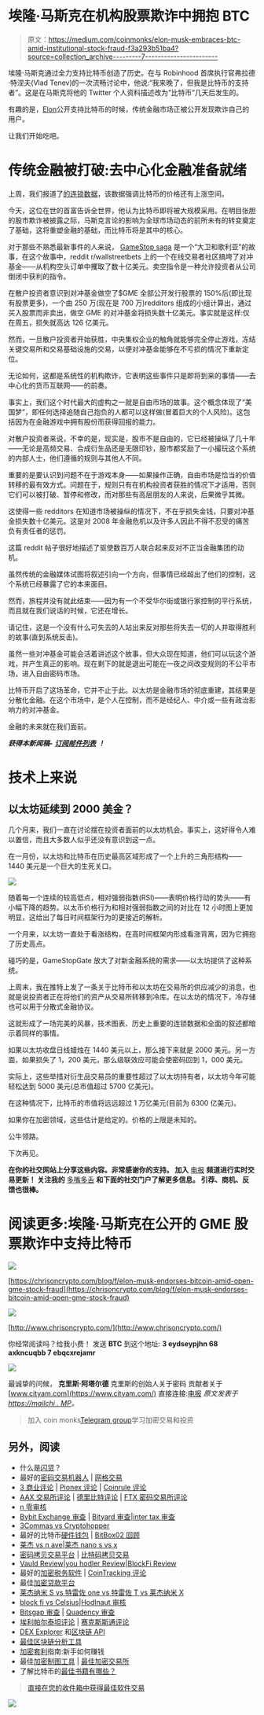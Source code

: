 # 埃隆·马斯克在机构股票欺诈中拥抱 BTC

> 原文：<https://medium.com/coinmonks/elon-musk-embraces-btc-amid-institutional-stock-fraud-f3a293b51ba4?source=collection_archive---------7----------------------->

埃隆·马斯克通过全力支持比特币创造了历史。在与 Robinhood 首席执行官弗拉德·特涅夫(Vlad Tenev)的一次流畅讨论中，他说:“我来晚了，但我是比特币的支持者”。这是在马斯克将他的 Twitter 个人资料描述改为“比特币”几天后发生的。

有趣的是，[Elon](https://chrisoncrypto.com/blog/f/elon-musk-endorses-bitcoin-amid-open-gme-stock-fraud)公开支持比特币的时候，传统金融市场正被公开发现欺诈自己的用户。

让我们开始吃吧。

# 传统金融被打破:去中心化金融准备就绪

上周，我们报道了[的连锁数据](https://mailchi.mp/4789c500d2a1/the-great-bitcoin-long-is-not-over)，该数据强调比特币的价格还有上涨空间。

今天，这位在世的首富告诉全世界，他认为比特币即将被大规模采用。在明目张胆的股市欺诈被披露之际，马斯克言论的影响为全球市场动态的前所未有的转变奠定了基础，这将重塑金融的基础，而比特币将是其中的核心。

对于那些不熟悉最新事件的人来说， [GameStop saga](https://chrisoncrypto.com/blog/f/a-broken-system-gsm-saga-reveals-corporate-contempt-for-retail) 是一个“大卫和歌利亚”的故事，在这个故事中，reddit r/wallstreetbets 上的一个在线交易者社区搞垮了对冲基金——从机构空头订单中攫取了数十亿美元。卖空指令是一种允许投资者从公司倒闭中获利的指令。

在散户投资者意识到对冲基金做空了$GME 全部公开发行股票的 150%后(即比现有股票更多)，一个由 250 万(现在是 700 万)redditors 组成的小组计算出，通过买入股票而非卖出，做空 GME 的对冲基金将损失数十亿美元。事实就是这样:仅在周五，损失就高达 126 亿美元。

然而，一旦散户投资者开始获胜，中央集权企业的触角就能够完全停止游戏，冻结关键交易所和交易基础设施的交易，以便对冲基金能够在不亏损的情况下重新定位。

无论如何，这都是系统性的机构欺诈，它表明这些事件只是即将到来的事情——去中心化的货币互联网——的前奏。

事实上，我们这个时代最大的虚构之一就是自由市场的故事。这个概念体现了“美国梦”，即任何选择追随自己抱负的人都可以这样做(冒着巨大的个人风险)。这包括因为在金融游戏中拥有股份而获得回报的能力。

对散户投资者来说，不幸的是，现实是，股市不是自由的，它已经被操纵了几十年——无论是高频交易、合成衍生品还是无限印钞，股市都奖励了一小撮玩这个系统的内部人士，他们遵循的规则与其他人不同。

重要的是要认识到问题不在于游戏本身——如果操作正确，自由市场是恰当的价值转移的最有效方式。问题在于，规则只有在机构投资者获胜的情况下才适用，否则它们可以被打破、暂停和修改，而对那些有高层朋友的人来说，后果微乎其微。

这使得一些 redditors 在知道市场被操纵的情况下，不在乎损失金钱，只要对冲基金损失数十亿美元。这是对 2008 年金融危机以及许多人因此不得不忍受的痛苦负有责任者的惩罚。

这篇 reddit 帖子很好地描述了驱使数百万人联合起来反对不正当金融集团的动机。

虽然传统的金融媒体试图将叙述引向一个方向，但事情已经超出了他们的控制，这个系统已经暴露了它的本来面目。

然而，旅程并没有就此结束——因为有一个不受华尔街或银行家控制的平行系统，而且就在我们说话的时候，它还在增长。

请记住，这是一个没有什么可失去的人站出来反对那些将失去一切的人并取得胜利的故事(直到系统反击)。

虽然一些对冲基金可能会活着讲述这个故事，但大众现在知道，他们可以玩这个游戏，并产生真正的影响。现在剩下的就是退出可能在一夜之间改变规则的不公平市场，进入自由密码市场。

比特币开启了这场革命，它并不止于此。以太坊是金融市场的彻底重建，其结果是分散化金融。在这个市场中，是个人在控制，而不是经纪人、中介或一些有政治影响力的对冲基金。

金融的未来就在我们面前。

***获得本新闻稿-*** [***订阅邮件列表***](http://www.chrisoncrypto.com) ***！***

# 技术上来说

## 以太坊延续到 2000 美金？

几个月来，我们一直在讨论摆在投资者面前的以太坊机会。事实上，这好得令人难以置信，而且大多数人似乎还没有意识到这一点。

在一月份，以太坊和比特币在历史最高区域形成了一个上升的三角形结构——1440 美元是一个巨大的生死关口。

![](img/469a48c6d0aa99a645cd277b370997c9.png)

随着每一个连续的较高低点，相对强弱指数(RSI)——表明价格行动的势头——有小幅下降的趋势。以太币价格行为和相对强弱指数之间的对比在 12 小时图上更加明显，这给出了每日时间框架行为的更接近的解析。

一个月来，以太坊一直处于看涨结构，在高时间框架内形成看涨背离，因为它拥抱了历史高点。

碰巧的是，GameStopGate 放大了对新金融系统的需求——以太坊提供了这种系统。

上周末，我在推特上发了一条关于比特币和以太坊在交易所的供应减少的消息，也就是说投资者正在将他们的资产从交易所转移到冷库。在以太坊的情况下，冷存储也可以用于分散式金融协议。

这就形成了一场完美的风暴，技术图表、历史上重要的连锁数据和全面的叙述都暗示着同样的事情。

如果以太坊收盘日线蜡烛在 1440 美元以上，那么接下来就是 2000 美元。另一方面，如果损失了 1，200 美元，那么级联效应可能会使密码回到 1，000 美元。

实际上，这些举措对衍生品交易员的重要性超过了以太坊持有者，以太坊今年可能轻松达到 5000 美元(总市值超过 5700 亿美元)。

在这种情况下，比特币的市值将远远超过 1 万亿美元(目前为 6300 亿美元)。

如果你在加密领域，这些估计是给定的。价格的上限是未知的。

公牛领路。

下次再见。

**在你的社交网站上分享这些内容。非常感谢你的支持。
加入** [电报](https://t.me/chrisoncryptochannel) **频道进行实时交易更新！
关注我的** [多嘴多舌](https://gab.com/chrisoncrypto) **和下面的社交门户了解更多信息。
引荐、商机、反馈也很棒。**

# 阅读更多:埃隆·马斯克在公开的 GME 股票欺诈中支持比特币

![](img/e026ad0ffae1ed430dd379165706c334.png)

[https://chrisoncrypto.com/blog/f/elon-musk-endorses-bitcoin-amid-open-gme-stock-fraud](https://chrisoncrypto.com/blog/f/elon-musk-endorses-bitcoin-amid-open-gme-stock-fraud)

![](img/cbcf56792b9e1e844d8b57731a6324d1.png)

[http://www.chrisoncrypto.com/](http://www.chrisoncrypto.com/)

你经常阅读吗？给我小费！
发送 **BTC** 到这个地址:
**3 eydseypjhn 68 axkncuqbb 7 ebqcxrejamr**

![](img/0e7388413ea53fcc47724d1eff4b8e55.png)

最诚挚的问候，
**克里斯·阿塔尔德**
克里斯的创始人关于密码
贡献者关于[www.cityam.com](https://www.cityam.com/)
直接连接:[电报](https://t.me/chrisoncrypto) *原文发表于*[*https://mailchi . MP*](https://mailchi.mp/2a2c757e22ed/elon-musk-embraces-btc-amid-institutional-financial-fraud?e=[UNIQID])*。*

> 加入 coin monks[Telegram group](https://t.me/joinchat/EPmjKpNYwRMsBI4p)学习加密交易和投资

## 另外，阅读

*   什么是[闪贷](https://blog.coincodecap.com/what-are-flash-loans-on-ethereum)？
*   最好的[密码交易机器人](/coinmonks/crypto-trading-bot-c2ffce8acb2a) | [网格交易](https://blog.coincodecap.com/grid-trading)
*   [3 商业评论](/coinmonks/3commas-review-an-excellent-crypto-trading-bot-2020-1313a58bec92) | [Pionex 评论](/coinmonks/pionex-review-exchange-with-crypto-trading-bot-1e459d0191ea) | [Coinrule 评论](https://blog.coincodecap.com/coinrule-review-a-perfect-trading-bot)
*   [AAX 交易所评论](/coinmonks/aax-exchange-review-2021-67c5ea09330c) | [德里比特评论](/coinmonks/deribit-review-options-fees-apis-and-testnet-2ca16c4bbdb2) | [FTX 密码交易所评论](/coinmonks/ftx-crypto-exchange-review-53664ac1198f)
*   [n 零审核](/coinmonks/ngrave-zero-review-c465cf8307fc)
*   [Bybit Exchange 审查](/coinmonks/bybit-exchange-review-dbd570019b71) | [Bityard 审查](https://blog.coincodecap.com/bityard-reivew)|[inter tax 审查](https://blog.coincodecap.com/interdax-review)
*   [3Commas vs Cryptohopper](/coinmonks/3commas-vs-pionex-vs-cryptohopper-best-crypto-bot-6a98d2baa203)
*   最好的比特币[硬件钱包](/coinmonks/the-best-cryptocurrency-hardware-wallets-of-2020-e28b1c124069?source=friends_link&sk=324dd9ff8556ab578d71e7ad7658ad7c) | [BitBox02 回顾](/coinmonks/bitbox02-review-your-swiss-bitcoin-hardware-wallet-c36c88fff29)
*   [莱杰 vs n ave](https://blog.coincodecap.com/ngrave-vs-ledger)|[莱杰 nano s vs x](https://blog.coincodecap.com/ledger-nano-s-vs-x)
*   [密码拷贝交易平台](/coinmonks/top-10-crypto-copy-trading-platforms-for-beginners-d0c37c7d698c) | [比特码拷贝交易](https://blog.coincodecap.com/bityard-copy-trading)
*   [Vauld Review](https://blog.coincodecap.com/vauld-review)|[you hodler Review](/coinmonks/youhodler-4-easy-ways-to-make-money-98969b9689f2)|[BlockFi Review](/coinmonks/blockfi-review-53096053c097)
*   最好的[加密税务软件](/coinmonks/best-crypto-tax-tool-for-my-money-72d4b430816b) | [CoinTracking 评论](/coinmonks/cointracking-review-a-reliable-cryptocurrency-tax-software-5114e3eb5737)
*   最佳[加密贷款平台](/coinmonks/top-5-crypto-lending-platforms-in-2020-that-you-need-to-know-a1b675cec3fa)
*   [莱杰纳米 S vs 特雷佐 one vs 特雷佐 T vs 莱杰纳米 X](https://blog.coincodecap.com/ledger-nano-s-vs-trezor-one-ledger-nano-x-trezor-t)
*   [block fi vs Celsius](/coinmonks/blockfi-vs-celsius-vs-hodlnaut-8a1cc8c26630)|[Hodlnaut 审核](https://blog.coincodecap.com/hodlnaut-review)
*   [Bitsgap 审查](/coinmonks/bitsgap-review-a-crypto-trading-bot-that-makes-easy-money-a5d88a336df2) | [Quadency 审查](/coinmonks/quadency-review-a-crypto-trading-automation-platform-3068eaa374e1)
*   [埃利帕尔泰坦评论](/coinmonks/ellipal-titan-review-85e9071dd029) | [赛克斯斯通评论](https://blog.coincodecap.com/secux-stone-hardware-wallet-review)
*   [DEX Explorer](https://explorer.bitquery.io/ethereum/dex) 和[区块链 API](https://explorer.bitquery.io/graphql)
*   [最佳区块链分析工具](https://bitquery.io/blog/best-blockchain-analysis-tools-and-software)
*   [加密套利](/coinmonks/crypto-arbitrage-guide-how-to-make-money-as-a-beginner-62bfe5c868f6)指南:新手如何赚钱
*   最佳[加密制图工具](/coinmonks/what-are-the-best-charting-platforms-for-cryptocurrency-trading-85aade584d80) | [最佳加密交易所](https://blog.coincodecap.com/crypto-exchange)
*   了解比特币的[最佳书籍有哪些？](/coinmonks/what-are-the-best-books-to-learn-bitcoin-409aeb9aff4b)

> [直接在您的收件箱中获得最佳软件交易](/coinmonks/newsletters/coinmonks)

[![](img/160ce73bd06d46c2250251e7d5969f9d.png)](https://medium.com/coinmonks/newsletters/coinmonks)